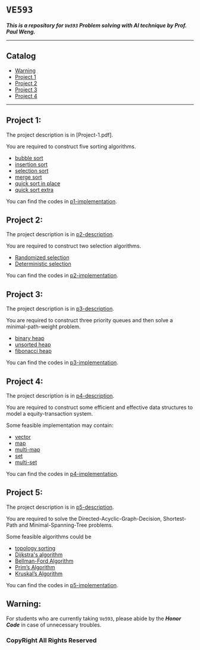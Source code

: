 # `VE593`

***This is a repository for `Ve593` Problem solving with AI technique by Prof. Paul Weng.***
___
## Catalog

* [Warning](#warning)
* [Project 1](#project1)
* [Project 2](#project2)
* [Project 3](#project3)
* [Project 4](#project4)

___

## <a name = "project1" />Project 1:

The project description is in [Project-1.pdf].

You are required to construct five sorting algorithms.

* [bubble sort]
* [insertion sort]
* [selection sort]
* [merge sort]
* [quick sort in place]
* [quick sort extra]

You can find the codes in [p1-implementation].

[p1-description]: https://github.com/Tom-Pomelo/VE281/blob/master/Project1/Programming-Assignment-One-Description.pdf "project1"
[bubble sort]: https://en.wikipedia.org/wiki/Bubble_sort
[insertion sort]: https://en.wikipedia.org/wiki/Insertion_sort
[selection sort]: https://en.wikipedia.org/wiki/Selection_sort
[merge sort]: https://en.wikipedia.org/wiki/Merge_sort
[quick sort in place]: https://en.wikipedia.org/wiki/Quicksort
[quick sort extra]: https://en.wikipedia.org/wiki/Quicksort
[p1-implementation]: https://github.com/Tom-Pomelo/VE281/blob/master/Project1/main.cpp
## <a name = "project2" />Project 2:
The project description is in [p2-description].

[p2-description]: https://github.com/Tom-Pomelo/VE281/blob/master/Project2/Programming-Assignment-Two-Description.pdf "project2"

You are required to construct two selection algorithms.

* [Randomized selection]
* [Deterministic selection]

[Randomized selection]: https://en.wikipedia.org/wiki/Randomized_algorithm
[Deterministic selection]: https://en.wikipedia.org/wiki/Selection_algorithm

You can find the codes in [p2-implementation].

[p2-implementation]: https://github.com/Tom-Pomelo/VE281/blob/master/Project2/project2/project2/main.cpp

## <a name = "project3" />Project 3:

The project description is in [p3-description].

[p3-description]: https://github.com/Tom-Pomelo/VE281/blob/master/Project3/Programming-Assignment-Three-Description.pdf

You are required to construct three priority queues and then solve a minimal-path-weight problem.

* [binary heap]
* [unsorted heap]
* [fibonacci heap]

[binary heap]: https://en.wikipedia.org/wiki/Binary_heap
[unsorted heap]: https://en.wikipedia.org/wiki/Heap_(data_structure)
[fibonacci heap]: https://en.wikipedia.org/wiki/Fibonacci_heap

You can find the codes in [p3-implementation].

[p3-implementation]: https://github.com/Tom-Pomelo/VE281/tree/master/Project3/project3/project3

## <a name = "project4" />Project 4:
The project description is in [p4-description].

You are required to construct some efficient and effective data structures to model a equity-transaction system.

Some feasible implementation may contain:

* [vector]
* [map]
* [multi-map]
* [set]
* [multi-set]

[p4-description]: https://github.com/Tom-Pomelo/VE281/blob/master/Project4/Programming-Assignment-Four.pdf

[vector]: https://en.wikipedia.org/wiki/Sequence_container_(C%2B%2B)#Vector
[map]: https://en.wikipedia.org/wiki/Associative_array
[multi-map]: https://en.wikipedia.org/wiki/Multimap
[set]: https://en.wikipedia.org/wiki/Set_(abstract_data_type)
[multi-set]: https://en.wikipedia.org/wiki/Multiset

You can find the codes in [p4-implementation].

[p4-implementation]: https://github.com/Tom-Pomelo/VE281/blob/master/Project4/main.cpp

## <a name = "project5" />Project 5:

The project description is in [p5-description].

[p5-description]: https://github.com/Tom-Pomelo/VE281/blob/master/Project5/Programming-Assignment-Five-Description.pdf

You are required to solve the Directed-Acyclic-Graph-Decision, Shortest-Path and Minimal-Spanning-Tree problems. 

Some feasible algorithms could be 

* [topology sorting]
* [Dijkstra's algorithm]
* [Bellman-Ford Algorithm] 
* [Prim’s Algorithm] 
* [Kruskal’s Algorithm]

[topology sorting]: https://en.wikipedia.org/wiki/Topology
[Dijkstra's algorithm]: https://en.wikipedia.org/wiki/Dijkstra%27s_algorithm
[Bellman-Ford Algorithm]: https://en.wikipedia.org/wiki/Bellman–Ford_algorithm
[Prim’s Algorithm]: https://en.wikipedia.org/wiki/Prim%27s_algorithm
[Kruskal’s Algorithm]: https://en.wikipedia.org/wiki/Kruskal%27s_algorithm

You can find the codes in [p5-implementation].

[p5-implementation]: https://github.com/Tom-Pomelo/VE281/blob/master/Project5/main.cpp

## <a name = "warning" />Warning:
For students who are currently taking `Ve593`, please abide by the ***Honor Code*** in case of unnecessary troubles. 

### CopyRight All Rights Reserved

